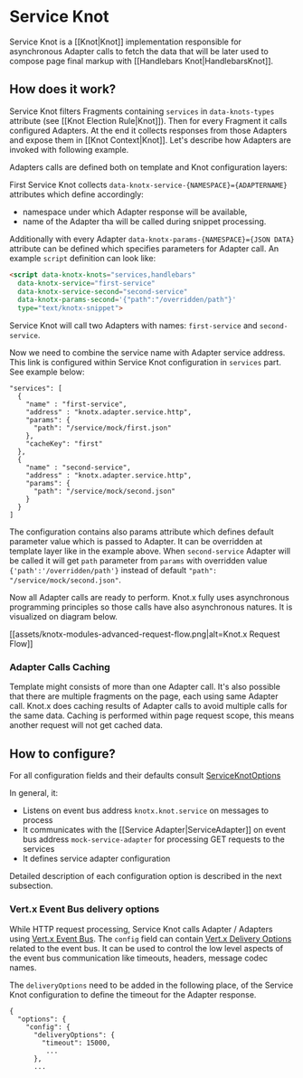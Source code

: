 # Service Knot
Service Knot is a [[Knot|Knot]] implementation responsible for asynchronous Adapter calls to fetch the
data that will be later used to compose page final markup with [[Handlebars Knot|HandlebarsKnot]].

## How does it work?
Service Knot filters Fragments containing `services` in `data-knots-types` attribute (see
[[Knot Election Rule|Knot]]). Then for every Fragment it calls configured Adapters. At the end
it collects responses from those Adapters and expose them in [[Knot Context|Knot]]. Let's describe
how Adapters are invoked with following example.

Adapters calls are defined both on template and Knot configuration layers:

First Service Knot collects `data-knotx-service-{NAMESPACE}={ADAPTERNAME}` attributes which define accordingly:
 - namespace under which Adapter response will be available,
 - name of the Adapter tha will be called during snippet processing.

Additionally with every Adapter `data-knotx-params-{NAMESPACE}={JSON DATA}` attribute can be defined
which specifies parameters for Adapter call. An example `script` definition can look like:

```html
<script data-knotx-knots="services,handlebars"
  data-knotx-service="first-service"
  data-knotx-service-second="second-service"
  data-knotx-params-second='{"path":"/overridden/path"}'
  type="text/knotx-snippet">
```
Service Knot will call two Adapters with names: `first-service` and `second-service`.

Now we need to combine the service name with Adapter service address. This link is configured within
Service Knot configuration in `services` part. See example below:
```
"services": [
  {
    "name" : "first-service",
    "address" : "knotx.adapter.service.http",
    "params": {
      "path": "/service/mock/first.json"
    },
    "cacheKey": "first"
  },
  {
    "name" : "second-service",
    "address" : "knotx.adapter.service.http",
    "params": {
      "path": "/service/mock/second.json"
    }
  }
]
```
The configuration contains also params attribute which defines default parameter value which is passed
to Adapter. It can be overridden at template layer like in the example above. When `second-service`
Adapter will be called it will get `path` parameter from `params` with overridden value `{'path':'/overridden/path'}`
instead of default `"path": "/service/mock/second.json"`.

Now all Adapter calls are ready to perform. Knot.x fully uses asynchronous programming principles so
those calls have also asynchronous natures. It is visualized on diagram below.

[[assets/knotx-modules-advanced-request-flow.png|alt=Knot.x Request Flow]]

### Adapter Calls Caching
Template might consists of more than one Adapter call. It's also possible that there are multiple
fragments on the page, each using same Adapter call. Knot.x does caching results of Adapter calls
to avoid multiple calls for the same data.
Caching is performed within page request scope, this means another request will not get cached data.

## How to configure?
For all configuration fields and their defaults consult [ServiceKnotOptions](https://github.com/Cognifide/knotx/blob/master/documentation/src/main/cheatsheet/cheatsheets.adoc#serviceknotoptions)

In general, it:
- Listens on event bus address `knotx.knot.service` on messages to process
- It communicates with the [[Service Adapter|ServiceAdapter]] on event bus address `mock-service-adapter` for processing GET requests to the services
- It defines service adapter configuration

Detailed description of each configuration option is described in the next subsection.

### Vert.x Event Bus delivery options

While HTTP request processing, Service Knot calls Adapter / Adapters using 
[Vert.x Event Bus](http://vertx.io/docs/apidocs/io/vertx/core/eventbus/EventBus.html). The `config` field can contain 
[Vert.x Delivery Options](http://vertx.io/docs/apidocs/io/vertx/core/eventbus/DeliveryOptions.html) related to the event 
bus. It can be used to control the low level aspects of the event bus communication like timeouts, headers, message 
codec names.

The `deliveryOptions` need to be added in the following place, of the Service Knot configuration to define the 
timeout for the Adapter response.
```
{
  "options": {
    "config": {
      "deliveryOptions": {
        "timeout": 15000,
         ...
      },
      ...
```
